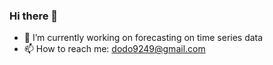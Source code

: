 ### Hi there 👋

- 🔭 I’m currently working on forecasting on time series data
- 📫 How to reach me: dodo9249@gmail.com
